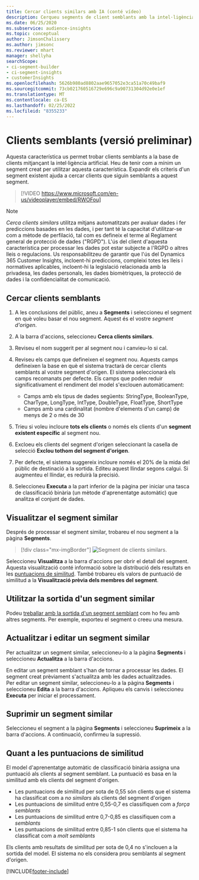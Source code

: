 ```yaml
---
title: Cercar clients similars amb IA (conté vídeo)
description: Cerqueu segments de client semblants amb la intel·ligència artificial.
ms.date: 06/25/2020
ms.subservice: audience-insights
ms.topic: conceptual
author: JimsonChalissery
ms.author: jimsonc
ms.reviewer: mhart
manager: shellyha
searchScope:
- ci-segment-builder
- ci-segment-insights
- customerInsights
ms.openlocfilehash: 5626b980ad8802aae9657052e3ca51a70c49baf9
ms.sourcegitcommit: 73cb021760516729e696c9a90731304d92e0e1ef
ms.translationtype: MT
ms.contentlocale: ca-ES
ms.lasthandoff: 02/25/2022
ms.locfileid: "8355233"
---
```

# <a name="similar-customers-preview"></a>Clients semblants (versió preliminar)

Aquesta característica us permet trobar clients semblants a la base de clients mitjançant la intel·ligència artificial. Heu de tenir com a mínim un segment creat per utilitzar aquesta característica. Expandir els criteris d'un segment existent ajuda a cercar clients que siguin semblants a aquest segment.

> [!VIDEO https://www.microsoft.com/en-us/videoplayer/embed/RWOFou]

> [!NOTE]
> *Cerca clients similars* utilitza mitjans automatitzats per avaluar dades i fer prediccions basades en les dades, i per tant té la capacitat d'utilitzar-se com a mètode de perfilació, tal com es defineix el terme al Reglament general de protecció de dades ("RGPD"). L'ús del client d'aquesta característica per processar les dades pot estar subjecte a l'RGPD o altres lleis o regulacions. Us responsabilitzeu de garantir que l'ús del Dynamics 365 Customer Insights, incloent-hi prediccions, compleixi totes les lleis i normatives aplicables, incloent-hi la legislació relacionada amb la privadesa, les dades personals, les dades biomètriques, la protecció de dades i la confidencialitat de comunicació.

## <a name="finding-similar-customers"></a>Cercar clients semblants

1. A les conclusions del públic, aneu a **Segments** i seleccioneu el segment en què voleu basar el nou segment. Aquest és el vostre *segment d'origen*.

1. A la barra d'accions, seleccioneu **Cerca clients similars**.

1. Reviseu el nom suggerit per al segment nou i canvieu-lo si cal.

1. Reviseu els camps que defineixen el segment nou. Aquests camps defineixen la base en què el sistema tractarà de cercar clients semblants al vostre segment d'origen. El sistema seleccionarà els camps recomanats per defecte.
  Els camps que poden reduir significativament el rendiment del model s'exclouen automàticament:
  
   - Camps amb els tipus de dades següents: StringType, BooleanType, CharType, LongType, IntType, DoubleType, FloatType, ShortType
   - Camps amb una cardinalitat (nombre d'elements d'un camp) de menys de 2 o més de 30

1. Trieu si voleu incloure **tots els clients** o només els clients d'un **segment existent específic** al segment nou.

1. Excloeu els clients del segment d'origen seleccionant la casella de selecció **Exclou tothom del segment d'origen**.

1. Per defecte, el sistema suggereix incloure només el 20% de la mida del públic de destinació a la sortida. Editeu aquest llindar segons calgui. Si augmenteu el llindar, es reduirà la precisió.

1. Seleccioneu **Executa** a la part inferior de la pàgina per iniciar una tasca de classificació binària (un mètode d'aprenentatge automàtic) que analitza el conjunt de dades.

## <a name="view-the-similar-segment"></a>Visualitzar el segment similar

Després de processar el segment similar, trobareu el nou segment a la pàgina **Segments**.

> [!div class="mx-imgBorder"]
> ![Segment de clients similars.](media/expanded-segment.png "Segment de clients similars")

Seleccioneu **Visualitza** a la barra d'accions per obrir el detall del segment. Aquesta visualització conté informació sobre la distribució dels resultats en les [puntuacions de similitud](#about-similarity-scores). També trobareu els valors de puntuació de similitud a la **Visualització prèvia dels membres del segment**.

## <a name="use-the-output-of-a-similar-segment"></a>Utilitzar la sortida d'un segment similar

Podeu [treballar amb la sortida d'un segment semblant](segments.md) com ho feu amb altres segments. Per exemple, exporteu el segment o creeu una mesura.

## <a name="refresh-and-edit-a-similar-segment"></a>Actualitzar i editar un segment similar

Per actualitzar un segment similar, seleccioneu-lo a la pàgina **Segments** i seleccioneu **Actualitza** a la barra d'accions.

En editar un segment semblant s'han de tornar a processar les dades. El segment creat prèviament s'actualitza amb les dades actualitzades.    
Per editar un segment similar, seleccioneu-lo a la pàgina **Segments** i seleccioneu **Edita** a la barra d'accions. Apliqueu els canvis i seleccioneu **Executa** per iniciar el processament.

## <a name="delete-a-similar-segment"></a>Suprimir un segment similar

Seleccioneu el segment a la pàgina **Segments** i seleccioneu **Suprimeix** a la barra d'accions. A continuació, confirmeu la supressió.

## <a name="about-similarity-scores"></a>Quant a les puntuacions de similitud

El model d'aprenentatge automàtic de classificació binària assigna una puntuació als clients al segment semblant. La puntuació es basa en la similitud amb els clients del segment d'origen.

- Les puntuacions de similitud per sota de 0,55 són clients que el sistema ha classificat com a *no similars* als clients del segment d'origen
- Les puntuacions de similitud entre 0,55-0,7 es classifiquen com a *força semblants*
- Les puntuacions de similitud entre 0,7-0,85 es classifiquen com a *semblants*
- Les puntuacions de similitud entre 0,85-1 són clients que el sistema ha classificat com a *molt semblants*

Els clients amb resultats de similitud per sota de 0,4 no s'inclouen a la sortida del model. El sistema no els considera prou semblants al segment d'origen.


[!INCLUDE[footer-include](../includes/footer-banner.md)]